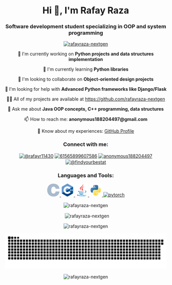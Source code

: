 <h1 align="center">Hi 👋, I'm Rafay Raza</h1>
<h3 align="center">Software development student specializing in OOP and system programming</h3>

<p align="center"> 
  <a href="https://github.com/ryo-ma/github-profile-trophy">
    <img src="https://github-profile-trophy.vercel.app/?username=rafayraza-nextgen&theme=darkhub&no-frame=true&margin-w=15&margin-h=15" alt="rafayraza-nextgen" />
  </a> 
</p>

<div align="center">

  <p>🔭 I'm currently working on <strong>Python projects and data structures implementation</strong></p>
  <p>🌱 I'm currently learning <strong>Python libraries</strong></p>
  <p>👯 I'm looking to collaborate on <strong>Object-oriented design projects</strong></p>
  <p>🤝 I'm looking for help with <strong>Advanced Python frameworks like Django/Flask</strong></p>
  <p>👨‍💻 All of my projects are available at 
    <a href="https://github.com/rafayraza-nextgen">https://github.com/rafayraza-nextgen</a>
  </p>
  <p>💬 Ask me about <strong>Java OOP concepts, C++ programming, data structures</strong></p>
  <p>📫 How to reach me: <strong>anonymous188204497@gmail.com</strong></p>
  <p>📄 Know about my experiences: 
    <a href="https://github.com/rafayraza-nextgen">GitHub Profile</a>
  </p>

</div>


<h3 align="center">Connect with me:</h2>

<p align="center">
<a href="https://twitter.com/@rafayr11430" target="blank"><img align="center" src="https://raw.githubusercontent.com/rahuldkjain/github-profile-readme-generator/master/src/images/icons/Social/twitter.svg" alt="@rafayr11430" height="30" width="40" /></a>
<a href="https://fb.com/61565899607586" target="blank"><img align="center" src="https://raw.githubusercontent.com/rahuldkjain/github-profile-readme-generator/master/src/images/icons/Social/facebook.svg" alt="61565899607586" height="30" width="40" /></a>
<a href="https://instagram.com/anonymous188204497" target="blank"><img align="center" src="https://raw.githubusercontent.com/rahuldkjain/github-profile-readme-generator/master/src/images/icons/Social/instagram.svg" alt="anonymous188204497" height="30" width="40" /></a>
<a href="https://www.youtube.com/c/@findyourbestat" target="blank"><img align="center" src="https://raw.githubusercontent.com/rahuldkjain/github-profile-readme-generator/master/src/images/icons/Social/youtube.svg" alt="@findyourbestat" height="30" width="40" /></a>
</p>

<h3 align="center">Languages and Tools:</h2>

<p align="center"> 
<a href="https://www.cprogramming.com/" target="_blank" rel="noreferrer"> <img src="https://raw.githubusercontent.com/devicons/devicon/master/icons/c/c-original.svg" alt="c" width="40" height="40"/> </a> 
<a href="https://www.w3schools.com/cpp/" target="_blank" rel="noreferrer"> <img src="https://raw.githubusercontent.com/devicons/devicon/master/icons/cplusplus/cplusplus-original.svg" alt="cplusplus" width="40" height="40"/> </a> 
<a href="https://www.java.com" target="_blank" rel="noreferrer"> <img src="https://raw.githubusercontent.com/devicons/devicon/master/icons/java/java-original.svg" alt="java" width="40" height="40"/> </a> 
<a href="https://www.python.org" target="_blank" rel="noreferrer"> <img src="https://raw.githubusercontent.com/devicons/devicon/master/icons/python/python-original.svg" alt="python" width="40" height="40"/> </a> 
<a href="https://pytorch.org/" target="_blank" rel="noreferrer"> <img src="https://www.vectorlogo.zone/logos/pytorch/pytorch-icon.svg" alt="pytorch" width="40" height="40"/> </a> 
</p>

<p align="center"> 
  <picture>
    <source 
      srcset="https://github-readme-stats.vercel.app/api/top-langs?username=rafayraza-nextgen&show_icons=true&locale=en&layout=compact&theme=dark&hide_border=true&bg_color=0d1117&text_color=c9d1d9&title_color=58a6ff&icon_color=58a6ff"
      media="(prefers-color-scheme: dark)"
    />
    <img align="center" src="https://github-readme-stats.vercel.app/api/top-langs?username=rafayraza-nextgen&show_icons=true&locale=en&layout=compact&theme=default&hide_border=false" alt="rafayraza-nextgen" />
  </picture>
</p>

<p align="center">  &nbsp;
  <picture>
    <source 
      srcset="https://github-readme-stats.vercel.app/api?username=rafayraza-nextgen&show_icons=true&locale=en&theme=dark&hide_border=true&bg_color=0d1117&text_color=c9d1d9&title_color=58a6ff&icon_color=58a6ff"
      media="(prefers-color-scheme: dark)"
    />
    <img align="center" src="https://github-readme-stats.vercel.app/api?username=rafayraza-nextgen&show_icons=true&locale=en&theme=default&hide_border=false" alt="rafayraza-nextgen" />
  </picture>
</p>

<p align="center"> 
  <picture>
    <source 
      srcset="https://github-readme-streak-stats.herokuapp.com/?user=rafayraza-nextgen&theme=dark&hide_border=true&background=0d1117&stroke=21262d&ring=58a6ff&fire=58a6ff&currStreakNum=c9d1d9&sideNums=c9d1d9&currStreakLabel=c9d1d9&sideLabels=c9d1d9&dates=8b949e"
      media="(prefers-color-scheme: dark)"
    />
    <img align="center" src="https://github-readme-streak-stats.herokuapp.com/?user=rafayraza-nextgen&theme=default&hide_border=false" alt="rafayraza-nextgen" />
  </picture>
</p>

<div align="center">
  
  ![snake gif](https://github.com/rafayraza-nextgen/rafayraza-nextgen/blob/output/github-snake-dark.svg)
</div>

<p align="center"> 
  <img src="https://komarev.com/ghpvc/?username=rafayraza-nextgen&label=Profile%20views&color=0e75b6&style=flat" alt="rafayraza-nextgen" /> 
</p>

<br clear="both">
